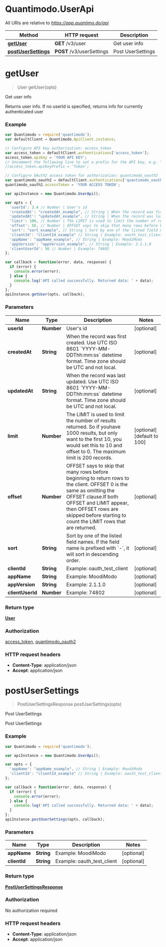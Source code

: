 # Quantimodo.UserApi

All URIs are relative to *https://app.quantimo.do/api*

Method | HTTP request | Description
------------- | ------------- | -------------
[**getUser**](UserApi.md#getUser) | **GET** /v3/user | Get user info
[**postUserSettings**](UserApi.md#postUserSettings) | **POST** /v3/userSettings | Post UserSettings


<a name="getUser"></a>
# **getUser**
> User getUser(opts)

Get user info

Returns user info.  If no userId is specified, returns info for currently authenticated user

### Example
```javascript
var Quantimodo = require('quantimodo');
var defaultClient = Quantimodo.ApiClient.instance;

// Configure API key authorization: access_token
var access_token = defaultClient.authentications['access_token'];
access_token.apiKey = 'YOUR API KEY';
// Uncomment the following line to set a prefix for the API key, e.g. "Token" (defaults to null)
//access_token.apiKeyPrefix = 'Token';

// Configure OAuth2 access token for authorization: quantimodo_oauth2
var quantimodo_oauth2 = defaultClient.authentications['quantimodo_oauth2'];
quantimodo_oauth2.accessToken = 'YOUR ACCESS TOKEN';

var apiInstance = new Quantimodo.UserApi();

var opts = { 
  'userId': 3.4 // Number | User's id
  'createdAt': "createdAt_example", // String | When the record was first created. Use UTC ISO 8601 `YYYY-MM-DDThh:mm:ss` datetime format. Time zone should be UTC and not local.
  'updatedAt': "updatedAt_example", // String | When the record was last updated. Use UTC ISO 8601 `YYYY-MM-DDThh:mm:ss` datetime format. Time zone should be UTC and not local.
  'limit': 100, // Number | The LIMIT is used to limit the number of results returned. So if youhave 1000 results, but only want to the first 10, you would set this to 10 and offset to 0. The maximum limit is 200 records.
  'offset': 56, // Number | OFFSET says to skip that many rows before beginning to return rows to the client. OFFSET 0 is the same as omitting the OFFSET clause.If both OFFSET and LIMIT appear, then OFFSET rows are skipped before starting to count the LIMIT rows that are returned.
  'sort': "sort_example", // String | Sort by one of the listed field names. If the field name is prefixed with `-`, it will sort in descending order.
  'clientId': "clientId_example" // String | Example: oauth_test_client
  'appName': "appName_example", // String | Example: MoodiModo
  'appVersion': "appVersion_example", // String | Example: 2.1.1.0
  'clientUserId': 56 // Number | Example: 74802
};

var callback = function(error, data, response) {
  if (error) {
    console.error(error);
  } else {
    console.log('API called successfully. Returned data: ' + data);
  }
};
apiInstance.getUser(opts, callback);
```

### Parameters

Name | Type | Description  | Notes
------------- | ------------- | ------------- | -------------
 **userId** | **Number**| User&#39;s id | [optional] 
 **createdAt** | **String**| When the record was first created. Use UTC ISO 8601 &#x60;YYYY-MM-DDThh:mm:ss&#x60; datetime format. Time zone should be UTC and not local. | [optional] 
 **updatedAt** | **String**| When the record was last updated. Use UTC ISO 8601 &#x60;YYYY-MM-DDThh:mm:ss&#x60; datetime format. Time zone should be UTC and not local. | [optional] 
 **limit** | **Number**| The LIMIT is used to limit the number of results returned. So if youhave 1000 results, but only want to the first 10, you would set this to 10 and offset to 0. The maximum limit is 200 records. | [optional] [default to 100]
 **offset** | **Number**| OFFSET says to skip that many rows before beginning to return rows to the client. OFFSET 0 is the same as omitting the OFFSET clause.If both OFFSET and LIMIT appear, then OFFSET rows are skipped before starting to count the LIMIT rows that are returned. | [optional] 
 **sort** | **String**| Sort by one of the listed field names. If the field name is prefixed with &#x60;-&#x60;, it will sort in descending order. | [optional] 
 **clientId** | **String**| Example: oauth_test_client | [optional] 
 **appName** | **String**| Example: MoodiModo | [optional] 
 **appVersion** | **String**| Example: 2.1.1.0 | [optional] 
 **clientUserId** | **Number**| Example: 74802 | [optional] 

### Return type

[**User**](User.md)

### Authorization

[access_token](../README.md#access_token), [quantimodo_oauth2](../README.md#quantimodo_oauth2)

### HTTP request headers

 - **Content-Type**: application/json
 - **Accept**: application/json

<a name="postUserSettings"></a>
# **postUserSettings**
> PostUserSettingsResponse postUserSettings(opts)

Post UserSettings

Post UserSettings

### Example
```javascript
var Quantimodo = require('quantimodo');

var apiInstance = new Quantimodo.UserApi();

var opts = { 
  'appName': "appName_example", // String | Example: MoodiModo
  'clientId': "clientId_example" // String | Example: oauth_test_client
};

var callback = function(error, data, response) {
  if (error) {
    console.error(error);
  } else {
    console.log('API called successfully. Returned data: ' + data);
  }
};
apiInstance.postUserSettings(opts, callback);
```

### Parameters

Name | Type | Description  | Notes
------------- | ------------- | ------------- | -------------
 **appName** | **String**| Example: MoodiModo | [optional] 
 **clientId** | **String**| Example: oauth_test_client | [optional] 

### Return type

[**PostUserSettingsResponse**](PostUserSettingsResponse.md)

### Authorization

No authorization required

### HTTP request headers

 - **Content-Type**: application/json
 - **Accept**: application/json

